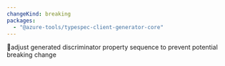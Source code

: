 ```yaml
---
changeKind: breaking
packages:
  - "@azure-tools/typespec-client-generator-core"
---
```


adjust generated discriminator property sequence to prevent potential breaking change